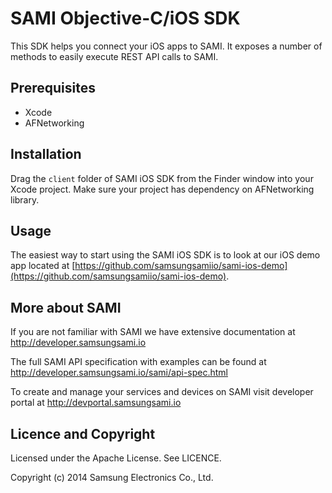 SAMI Objective-C/iOS SDK
==========================

This SDK helps you connect your iOS apps to SAMI. It exposes a number of methods to easily execute REST API calls to SAMI.

Prerequisites
-------------

 * Xcode
 * AFNetworking

Installation
---------------------

Drag the `client` folder of SAMI iOS SDK from the Finder window into your Xcode project. Make sure your project has dependency on AFNetworking library.

Usage
---------------------

The easiest way to start using the SAMI iOS SDK is to look at our iOS demo app located at [https://github.com/samsungsamiio/sami-ios-demo](https://github.com/samsungsamiio/sami-ios-demo). 

More about SAMI
---------------

If you are not familiar with SAMI we have extensive documentation at http://developer.samsungsami.io

The full SAMI API specification with examples can be found at http://developer.samsungsami.io/sami/api-spec.html

To create and manage your services and devices on SAMI visit developer portal at http://devportal.samsungsami.io

Licence and Copyright
---------------------

Licensed under the Apache License. See LICENCE.

Copyright (c) 2014 Samsung Electronics Co., Ltd.
